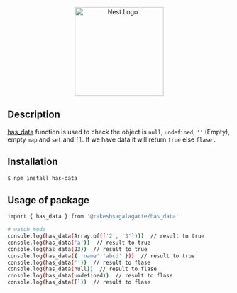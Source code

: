 <p align="center">
  <a href="http://nestjs.com/" target="blank"><img src="https://nestjs.com/img/logo-small.svg" width="200" alt="Nest Logo" /></a>
</p>

[circleci-image]: https://img.shields.io/circleci/build/github/nestjs/nest/master?token=abc123def456
[circleci-url]: https://circleci.com/gh/nestjs/nest


## Description

[has_data](https://github.com/rakeshsagalagatte/has_data) function is used to check the object is `null`, `undefined`, `''` (Empty), empty `map` and `set` and `[]`. 
If we have data it will return `true` else `flase` .


## Installation

```bash
$ npm install has-data
```

## Usage of package

```bash
import { has_data } from '@rakeshsagalagatte/has_data'

# watch mode
console.log(has_data(Array.of(['2', '3'])))  // result to true
console.log(has_data('a'))  // result to true
console.log(has_data(23))  // result to true
console.log(has_data({ 'name':'abcd' }))  // result to true
console.log(has_data(''))  // result to flase
console.log(has_data(null))  // result to flase
console.log(has_data(undefined))  // result to flase
console.log(has_data([]))  // result to flase